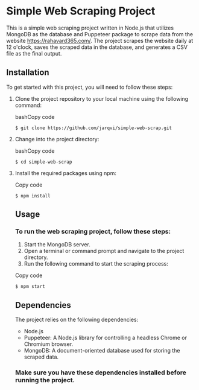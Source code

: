 # Simple Web Scraping Project
This is a simple web scraping project written in Node.js that utilizes MongoDB as the database and Puppeteer package to scrape data from the website https://rahavard365.com/. The project scrapes the website daily at 12 o'clock, saves the scraped data in the database, and generates a CSV file as the final output.
## Installation
To get started with this project, you will need to follow these steps:

1.  Clone the project repository to your local machine using the following command:

    bashCopy code
    
    ```
    $ git clone https://github.com/jarqvi/simple-web-scrap.git
    ```

2.  Change into the project directory:

    bashCopy code
    
    ```
    $ cd simple-web-scrap
    ```

3.  Install the required packages using npm:

    Copy code
    
    ```
    $ npm install
    ```
    ## Usage
    ### To run the web scraping project, follow these steps:
    1.    Start the MongoDB server.
    2.    Open a terminal or command prompt and navigate to the project directory.
    3.    Run the following command to start the scraping process:
    
    Copy code
    
    ```
    $ npm start
    ```
    ## Dependencies
    The project relies on the following dependencies:

      - Node.js
      - Puppeteer: A Node.js library for controlling a headless Chrome or Chromium browser.
      - MongoDB: A document-oriented database used for storing the scraped data.
    ### Make sure you have these dependencies installed before running the project.
    
